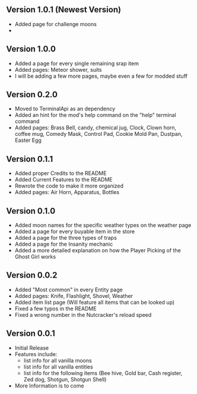 ## Version 1.0.1 (Newest Version)
- Added page for challenge moons
- 

## Version 1.0.0
- Added a page for every single remaining srap item
- Added pages: Meteor shower, suits
- I will be adding a few more pages, maybe even a few for modded stuff

## Version 0.2.0 
- Moved to TerminalApi as an dependency
- Added an hint for the mod's help command on the "help" terminal command
- Added pages: Brass Bell, candy, chemical jug, Clock, Clown horn, coffee mug, Comedy Mask, Control Pad, Cookie Mold Pan, Dustpan, Easter Egg

## Version 0.1.1
- Added proper Credits to the README
- Added Current Features to the README
- Rewrote the code to make it more organized
- Added pages: Air Horn, Apparatus, Bottles


## Version 0.1.0
- Added moon names for the specific weather types on the weather page
- Added a page for every buyable item in the store
- Added a page for the three types of traps
- Added a page for the Insanity mechanic
- Added a more detailed explanation on how the Player Picking of the Ghost Girl works

## Version 0.0.2
- Added "Most common" in every Entity page
- Added pages: Knife, Flashlight, Shovel, Weather
- Added item list page (Will feature all items that can be looked up)
- Fixed a few typos in the README
- Fixed a wrong number in the Nutcracker's reload speed

## Version 0.0.1
- Initial Release
- Features include:
  - list info for all vanilla moons
  - list info for all vanilla entities 
  - list info for the following items (Bee hive, Gold bar, Cash register, Zed dog, Shotgun, Shotgun Shell)
- More Information is to come